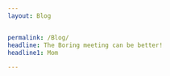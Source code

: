 ```yaml
---
layout: Blog


permalink: /Blog/
headline: The Boring meeting can be better!
headline1: Mom

---
```

